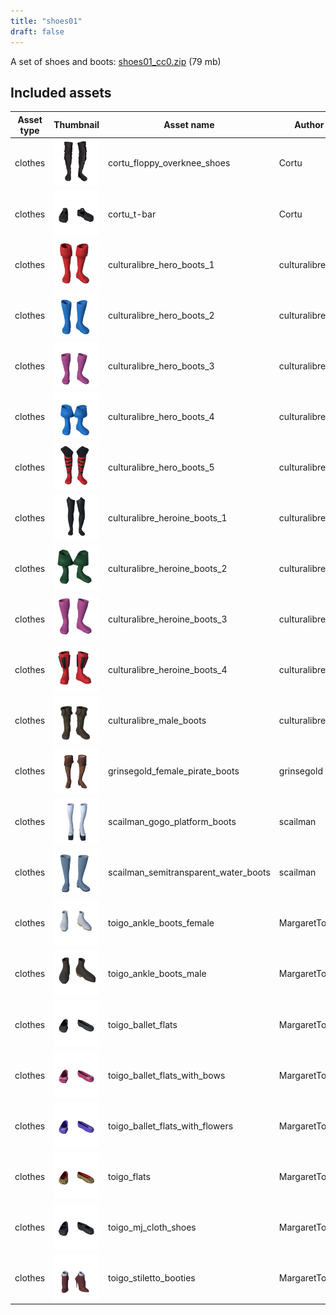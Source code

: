 ```yaml
---
title: "shoes01"
draft: false
---
```


A set of shoes and boots: [shoes01_cc0.zip](http://files.makehumancommunity.org/asset_packs/shoes01/shoes01_cc0.zip) (79 mb)


## Included assets

| Asset type | Thumbnail | Asset name | Author | Source | License |
| ---------- | --------- | ---------- | ------ | ------ | ------- |
| clothes | ![cortu_floppy_overknee_shoes.png](cortu_floppy_overknee_shoes.png) | cortu_floppy_overknee_shoes | Cortu | [asset repo](http://www.makehumancommunity.org/node/2803) | CC0 |
| clothes | ![cortu_t-bar.png](cortu_t-bar.png) | cortu_t-bar | Cortu | [asset repo](http://www.makehumancommunity.org/node/2801) | CC0 |
| clothes | ![culturalibre_hero_boots_1.png](culturalibre_hero_boots_1.png) | culturalibre_hero_boots_1 | culturalibre | [asset repo](http://www.makehumancommunity.org/node/2081) | CC0 |
| clothes | ![culturalibre_hero_boots_2.png](culturalibre_hero_boots_2.png) | culturalibre_hero_boots_2 | culturalibre | [asset repo](http://www.makehumancommunity.org/node/2132) | CC0 |
| clothes | ![culturalibre_hero_boots_3.png](culturalibre_hero_boots_3.png) | culturalibre_hero_boots_3 | culturalibre | [asset repo](http://www.makehumancommunity.org/node/2138) | CC0 |
| clothes | ![culturalibre_hero_boots_4.png](culturalibre_hero_boots_4.png) | culturalibre_hero_boots_4 | culturalibre | [asset repo](http://www.makehumancommunity.org/node/2167) | CC0 |
| clothes | ![culturalibre_hero_boots_5.png](culturalibre_hero_boots_5.png) | culturalibre_hero_boots_5 | culturalibre | [asset repo](http://www.makehumancommunity.org/node/2424) | CC0 |
| clothes | ![culturalibre_heroine_boots_1.png](culturalibre_heroine_boots_1.png) | culturalibre_heroine_boots_1 | culturalibre | [asset repo](http://www.makehumancommunity.org/node/2155) | CC0 |
| clothes | ![culturalibre_heroine_boots_2.png](culturalibre_heroine_boots_2.png) | culturalibre_heroine_boots_2 | culturalibre | [asset repo](http://www.makehumancommunity.org/node/2181) | CC0 |
| clothes | ![culturalibre_heroine_boots_3.png](culturalibre_heroine_boots_3.png) | culturalibre_heroine_boots_3 | culturalibre | [asset repo](http://www.makehumancommunity.org/node/2187) | CC0 |
| clothes | ![culturalibre_heroine_boots_4.png](culturalibre_heroine_boots_4.png) | culturalibre_heroine_boots_4 | culturalibre | [asset repo](http://www.makehumancommunity.org/node/2464) | CC0 |
| clothes | ![culturalibre_male_boots.png](culturalibre_male_boots.png) | culturalibre_male_boots | culturalibre | [asset repo](http://www.makehumancommunity.org/node/2548) | CC0 |
| clothes | ![grinsegold_female_pirate_boots.png](grinsegold_female_pirate_boots.png) | grinsegold_female_pirate_boots | grinsegold | [asset repo](http://www.makehumancommunity.org/node/211) | CC0 |
| clothes | ![scailman_gogo_platform_boots.png](scailman_gogo_platform_boots.png) | scailman_gogo_platform_boots | scailman | [asset repo](http://www.makehumancommunity.org/node/1467) | CC0 |
| clothes | ![scailman_semitransparent_water_boots.png](scailman_semitransparent_water_boots.png) | scailman_semitransparent_water_boots | scailman | [asset repo](http://www.makehumancommunity.org/node/1778) | CC0 |
| clothes | ![toigo_ankle_boots_female.png](toigo_ankle_boots_female.png) | toigo_ankle_boots_female | MargaretToigo | [asset repo](http://www.makehumancommunity.org/node/1738) | CC0 |
| clothes | ![toigo_ankle_boots_male.png](toigo_ankle_boots_male.png) | toigo_ankle_boots_male | MargaretToigo | [asset repo](http://www.makehumancommunity.org/node/1743) | CC0 |
| clothes | ![toigo_ballet_flats.png](toigo_ballet_flats.png) | toigo_ballet_flats | MargaretToigo | [asset repo](http://www.makehumancommunity.org/node/1734) | CC0 |
| clothes | ![toigo_ballet_flats_with_bows.png](toigo_ballet_flats_with_bows.png) | toigo_ballet_flats_with_bows | MargaretToigo | [asset repo](http://www.makehumancommunity.org/node/1735) | CC0 |
| clothes | ![toigo_ballet_flats_with_flowers.png](toigo_ballet_flats_with_flowers.png) | toigo_ballet_flats_with_flowers | MargaretToigo | [asset repo](http://www.makehumancommunity.org/node/1736) | CC0 |
| clothes | ![toigo_flats.png](toigo_flats.png) | toigo_flats | MargaretToigo | [asset repo](http://www.makehumancommunity.org/node/1117) | CC0 |
| clothes | ![toigo_mj_cloth_shoes.png](toigo_mj_cloth_shoes.png) | toigo_mj_cloth_shoes | MargaretToigo | [asset repo](http://www.makehumancommunity.org/node/1700) | CC0 |
| clothes | ![toigo_stiletto_booties.png](toigo_stiletto_booties.png) | toigo_stiletto_booties | MargaretToigo | [asset repo](http://www.makehumancommunity.org/node/1694) | CC0 |
